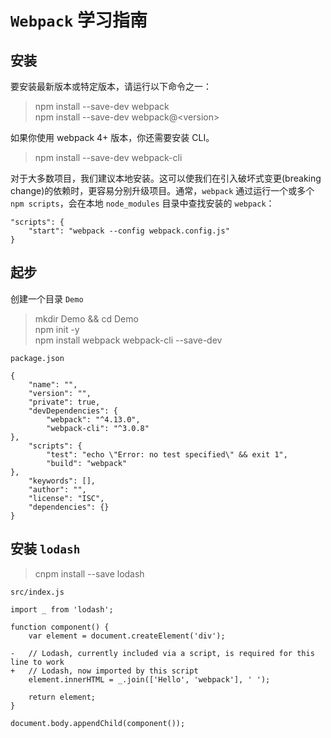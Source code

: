 `Webpack` 学习指南
===================

安装
---------------

要安装最新版本或特定版本，请运行以下命令之一：

>npm install --save-dev webpack  
>npm install --save-dev webpack@\<version>

如果你使用 webpack 4+ 版本，你还需要安装 CLI。

>npm install --save-dev webpack-cli

对于大多数项目，我们建议本地安装。这可以使我们在引入破坏式变更(breaking change)的依赖时，更容易分别升级项目。通常，`webpack` 通过运行一个或多个 `npm scripts`，会在本地 `node_modules` 目录中查找安装的 `webpack`：

    "scripts": {
        "start": "webpack --config webpack.config.js"
    }

起步
-----------

创建一个目录 `Demo`  
>mkdir Demo && cd Demo  
npm init -y  
npm install webpack webpack-cli --save-dev

`package.json`

    {
        "name": "",
        "version": "",
        "private": true,
        "devDependencies": {
            "webpack": "^4.13.0",
            "webpack-cli": "^3.0.8"
    },
        "scripts": {
            "test": "echo \"Error: no test specified\" && exit 1",
            "build": "webpack"
    },
        "keywords": [],
        "author": "",
        "license": "ISC",
        "dependencies": {}
    }

安装 `lodash`
-----------------

>cnpm install --save lodash

`src/index.js`

    import _ from 'lodash';
    
    function component() {
        var element = document.createElement('div');

    -   // Lodash, currently included via a script, is required for this line to work
    +   // Lodash, now imported by this script
        element.innerHTML = _.join(['Hello', 'webpack'], ' ');

        return element;
    }

    document.body.appendChild(component());